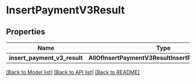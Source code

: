 # InsertPaymentV3Result

## Properties
Name | Type | Description | Notes
------------ | ------------- | ------------- | -------------
**insert_payment_v3_result** | **AllOfInsertPaymentV3ResultInsertPaymentV3Result** |  | 

[[Back to Model list]](../README.md#documentation-for-models) [[Back to API list]](../README.md#documentation-for-api-endpoints) [[Back to README]](../README.md)

